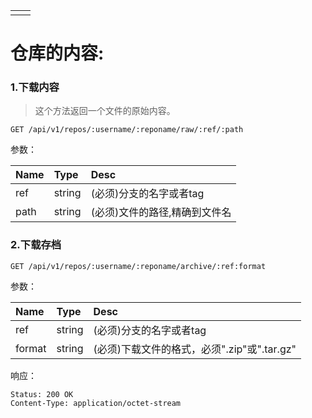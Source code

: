 |  |  |
| :--- | :--- |
|  |  |

# 仓库的内容:

### 1.下载内容

> 这个方法返回一个文件的原始内容。

```
GET /api/v1/repos/:username/:reponame/raw/:ref/:path
```

参数：

| Name | Type | Desc |
| :--- | :--- | :--- |
| ref | string | \(必须\)分支的名字或者tag |
| path | string | \(必须\)文件的路径,精确到文件名 |

### 2.下载存档

```
GET /api/v1/repos/:username/:reponame/archive/:ref:format
```

参数：

| Name | Type | Desc |
| :--- | :--- | :--- |
| ref | string | \(必须\)分支的名字或者tag |
| format | string | \(必须\)下载文件的格式，必须".zip"或".tar.gz" |

响应：

```
Status: 200 OK
Content-Type: application/octet-stream
```



